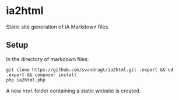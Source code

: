# ia2html
Static site generation of iA Markdown files.

## Setup

In the directory of markdown files:

```
git clone https://github.com/svandragt/ia2html.git .export && cd .export && composer install
php ia2html.php

```

A new `html` folder containing a static website is created.
